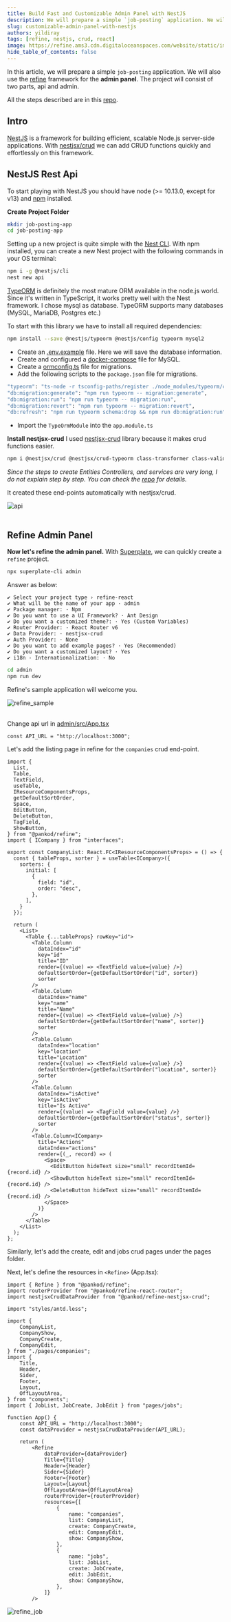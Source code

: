 ```yaml
---
title: Build Fast and Customizable Admin Panel with NestJS
description: We will prepare a simple `job-posting` application. We will also use the refine framework for the admin panel. The project will consist of two parts, api and admin.
slug: customizable-admin-panel-with-nestjs
authors: yildiray
tags: [refine, nestjs, crud, react]
image: https://refine.ams3.cdn.digitaloceanspaces.com/website/static/img/placeholder.png
hide_table_of_contents: false
---
```






In this article, we will prepare a simple `job-posting` application. We will also use the [refine](https://github.com/refinedev/refine) framework for the **admin panel**. The project will consist of two parts, api and admin.

<!--truncate-->

All the steps described are in this [repo](https://github.com/refinedev/refine/tree/master/examples/blog-job-posting).

## Intro
[NestJS](https://github.com/nestjs/nest) is a framework for building efficient, scalable Node.js server-side applications. With [nestjsx/crud](https://github.com/nestjsx/crud) we can add CRUD functions quickly and effortlessly on this framework.

## NestJS Rest Api

To start playing with NestJS you should have node (>= 10.13.0, except for v13) and [npm](https://nodejs.org) installed.

**Create Project Folder**

```bash
mkdir job-posting-app
cd job-posting-app
```

Setting up a new project is quite simple with the [Nest CLI](https://docs.nestjs.com/cli/overview). With npm installed, you can create a new Nest project with the following commands in your OS terminal:

```bash
npm i -g @nestjs/cli
nest new api
```

[TypeORM](https://github.com/typeorm/typeorm) is definitely the most mature ORM available in the node.js world. Since it's written in TypeScript, it works pretty well with the Nest framework. I chose mysql as database. TypeORM supports many databases (MySQL, MariaDB, Postgres etc.)

To start with this library we have to install all required dependencies:

```bash
npm install --save @nestjs/typeorm @nestjs/config typeorm mysql2
```

- Create an [.env.example](https://github.com/refinedev/refine-hackathon/tree/main/job-posting-app/blob/master/api/.env.example) file. Here we will save the database information.
- Create and configured a [docker-compose](https://github.com/refinedev/refine-hackathon/tree/main/job-posting-app/blob/master/api/docker-compose.yml) file for MySQL.
- Create a [ormconfig.ts](https://github.com/refinedev/refine-hackathon/tree/main/job-posting-app/blob/master/api/ormconfig.ts) file for migrations.
- Add the following scripts to the `package.json` file for migrations.
```bash
"typeorm": "ts-node -r tsconfig-paths/register ./node_modules/typeorm/cli.js",
"db:migration:generate": "npm run typeorm -- migration:generate",
"db:migration:run": "npm run typeorm -- migration:run",
"db:migration:revert": "npm run typeorm -- migration:revert",
"db:refresh": "npm run typeorm schema:drop && npm run db:migration:run"
```
- Import the `TypeOrmModule` into the `app.module.ts`

**Install nestjsx-crud**
I used [nestjsx-crud](https://github.com/nestjsx/crud) library because it makes crud functions easier.

```bash
npm i @nestjsx/crud @nestjsx/crud-typeorm class-transformer class-validator
```

*Since the steps to create Entities Controllers, and services are very long, I do not explain step by step. You can check the [repo](https://github.com/refinedev/refine-hackathon/tree/main/job-posting-app) for details.*

It created these end-points automatically with nestjsx/crud.

<div class="img-container">
    <div class="window">
        <div class="control red"></div>
        <div class="control orange"></div>
        <div class="control green"></div>
    </div>
    <img src="https://refine.ams3.cdn.digitaloceanspaces.com/blog/2021-10-4-admin-panel-with-nestjs/api.png" alt="api" />
</div>
<br />

## Refine Admin Panel

**Now let's refine the admin panel.** With [Superplate](https://pankod.github.io/superplate/docs), we can quickly create a `refine` project.

```bash
npx superplate-cli admin
```

Answer as below:

```
✔ Select your project type › refine-react
✔ What will be the name of your app · admin
✔ Package manager: · Npm
✔ Do you want to use a UI Framework? · Ant Design
✔ Do you want a customized theme?: · Yes (Custom Variables)
✔ Router Provider: · React Router v6
✔ Data Provider: · nestjsx-crud
✔ Auth Provider: · None
✔ Do you want to add example pages? · Yes (Recommended)
✔ Do you want a customized layout? · Yes
✔ i18n - Internationalization: · No
```

```bash
cd admin
npm run dev
```

Refine's sample application will welcome you.

<div class="img-container">
    <div class="window">
        <div class="control red"></div>
        <div class="control orange"></div>
        <div class="control green"></div>
    </div>
    <img src="https://refine.ams3.cdn.digitaloceanspaces.com/blog/2021-10-4-admin-panel-with-nestjs/refine_sample.png" alt="refine_sample" />
</div>
<br />

Change api url in [admin/src/App.tsx](https://github.com/refinedev/refine-hackathon/tree/main/job-posting-app/blob/master/admin/src/App.tsx)

```
const API_URL = "http://localhost:3000";
```

Let's add the listing page in refine for the `companies` crud end-point.

```tsx title="/admin/src/pages/companies/list.tsx"
import {
  List,
  Table,
  TextField,
  useTable,
  IResourceComponentsProps,
  getDefaultSortOrder,
  Space,
  EditButton,
  DeleteButton,
  TagField,
  ShowButton,
} from "@pankod/refine";
import { ICompany } from "interfaces";

export const CompanyList: React.FC<IResourceComponentsProps> = () => {
  const { tableProps, sorter } = useTable<ICompany>({
    sorters: {
      initial: [
        {
          field: "id",
          order: "desc",
        },
      ],
    }
  });

  return (
    <List>
      <Table {...tableProps} rowKey="id">
        <Table.Column
          dataIndex="id"
          key="id"
          title="ID"
          render={(value) => <TextField value={value} />}
          defaultSortOrder={getDefaultSortOrder("id", sorter)}
          sorter
        />
        <Table.Column
          dataIndex="name"
          key="name"
          title="Name"
          render={(value) => <TextField value={value} />}
          defaultSortOrder={getDefaultSortOrder("name", sorter)}
          sorter
        />
        <Table.Column
          dataIndex="location"
          key="location"
          title="Location"
          render={(value) => <TextField value={value} />}
          defaultSortOrder={getDefaultSortOrder("location", sorter)}
          sorter
        />
        <Table.Column
          dataIndex="isActive"
          key="isActive"
          title="Is Active"
          render={(value) => <TagField value={value} />}
          defaultSortOrder={getDefaultSortOrder("status", sorter)}
          sorter
        />
        <Table.Column<ICompany>
          title="Actions"
          dataIndex="actions"
          render={(_, record) => (
            <Space>
              <EditButton hideText size="small" recordItemId={record.id} />
              <ShowButton hideText size="small" recordItemId={record.id} />
              <DeleteButton hideText size="small" recordItemId={record.id} />
            </Space>
          )}
        />
      </Table>
    </List>
  );
};
```

Similarly, let's add the create, edit and jobs crud pages under the pages folder.

Next, let's define the resources in `<Refine>` (App.tsx):

```tsx
import { Refine } from "@pankod/refine";
import routerProvider from "@pankod/refine-react-router";
import nestjsxCrudDataProvider from "@pankod/refine-nestjsx-crud";

import "styles/antd.less";

import {
    CompanyList,
    CompanyShow,
    CompanyCreate,
    CompanyEdit,
} from "./pages/companies";
import {
    Title,
    Header,
    Sider,
    Footer,
    Layout,
    OffLayoutArea,
} from "components";
import { JobList, JobCreate, JobEdit } from "pages/jobs";

function App() {
    const API_URL = "http://localhost:3000";
    const dataProvider = nestjsxCrudDataProvider(API_URL);

    return (
        <Refine
            dataProvider={dataProvider}
            Title={Title}
            Header={Header}
            Sider={Sider}
            Footer={Footer}
            Layout={Layout}
            OffLayoutArea={OffLayoutArea}
            routerProvider={routerProvider}
            resources={[
                {
                    name: "companies",
                    list: CompanyList,
                    create: CompanyCreate,
                    edit: CompanyEdit,
                    show: CompanyShow,
                },
                {
                    name: "jobs",
                    list: JobList,
                    create: JobCreate,
                    edit: JobEdit,
                    show: CompanyShow,
                },
            ]}
        />
```

<div class="img-container">
    <div class="window">
        <div class="control red"></div>
        <div class="control orange"></div>
        <div class="control green"></div>
    </div>
    <img src="https://refine.ams3.cdn.digitaloceanspaces.com/blog/2021-10-4-admin-panel-with-nestjs/refine_job.png" alt="refine_job" />
</div>
<br />

